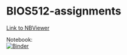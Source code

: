 # BIOS512-assignments
[Link to NBViewer](https://nbviewer.jupyter.org/github/aarushij/BIOS512-assignments/tree/master/)

Notebook:  
[![Binder](https://mybinder.org/badge_logo.svg)](https://mybinder.org/v2/gh/aarushij/BIOS512-assignments/master)

